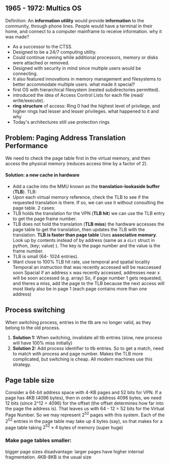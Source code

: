 ## 1965 - 1972: Multics OS
Definition: An **information utility**  would provide **information** to the community, through phone lines. People would have a terminal in their home, and connect to a computer mainframe to receive information.
why it was made? 
- As a successor to the CTSS.
- Designed to be a 24/7 computing utility. 
- Could continue running while additional processors, memory or disks were attached or removed.
- Designed with security in mind since multiple users would be connecting.
- It also featured innovations in memory management and filesystems to better accommodate multiple users.
what made it special?  
- first OS with hierarchical filesystem (nested subdirectories permitted).
- introduced the idea of Access Control Lists for each file (read/ write/execute).
- **ring structure** of access: Ring 0 had the highest level of privilege, and higher rings had lesser and lesser privileges.
what happened to it and why
- Today's architectures still use protection rings

## Problem: Paging Address Translation Performance
We need to check the page table first in the virtual memory, and then access the physical memory (reduces access time by a factor of 2).

#### Solution: a new cache in hardware
- Add a cache into the MMU known as the **translation-lookaside buffer** (**TLB**). 
TLB:
- Upon each virtual memory reference, check the TLB to see if the requested translation is there. If so, we can use it without consulting the page table.
2 cases: 
- TLB holds the translation for the VPN (**TLB hit**)
	we can use the TLB entry to get the page frame number.
- TLB does not hold the translation (**TLB miss**)
	the hardware accesses the page table to get the translation, then updates the TLB with the translation.
**TLB is faster than page table**
Uses **associative memory**. Look up by contents instead of by address (same as a `dict` struct in python, (key; value) ). 
The key is the page number and the value is the frame number.
- TLB is small (64- 1024 entries).
- Want close to 100% TLB hit rate, use temporal and spatial locality
Temporal 
	an instruction that was recently accessed will be reaccessed soon 
Spacial 
	if an address x was recently accessed, addresses near x will be soon accessed (e.g. array)
	So, if page number 1 gets requested, and theres a miss, add the page to the TLB because the next access will most likely also be in page 1 (each page contains more than one address)

## Process switching
When switching process, entries in the tlb are no longer valid, as they belong to the old process. 

1. **Solution 1:** When switching, invalidate all tlb entries (slow, new process will have 100% miss initially)
2. **Solution 2:** Add process identifier to tlb entries. So to get a match, need to match with process and page number. 
	Makes the TLB more complicated, but switching is cheap. 
	All modern machines use this strategy.

## Page table size
Consider a 64-bit address space with 4-KB pages and 52 bits for VPN. 
If a page has 4KB (4096 bytes), then in order to address 4096 bytes, we need 12 bits (since 2^12 = 4096) for the offset (the offset determines how far into the page the address is). 
That leaves us with 64 - 12 = 52 bits for the Virtual Page Number. So we may represent $2^{52}$ pages with this system. 
Each of the $2^{52}$ entries in the page table may take up 4 bytes (say), so that makes for a page table taking $2^{52} \times 4$ bytes of memory (super huge)
### Make page tables smaller: 
bigger page sizes
disadvantage: larger pages have higher internal fragmentation.
4KB-8KB is the usual size 